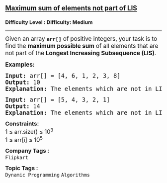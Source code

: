 <h2><a href="https://www.geeksforgeeks.org/problems/maximum-sum-of-elements-not-part-of-lis/1">Maximum sum of elements not part of LIS</a></h2><h3>Difficulty Level : Difficulty: Medium</h3><hr><div class="problems_problem_content__Xm_eO"><p><span style="font-size: 14pt;">Given an array <code data-start="90" data-end="97"><strong>arr[]</strong></code> of positive integers, your task is to find the <strong>maximum possible sum</strong> of all elements that are not part of the<strong data-start="191" data-end="247"> Longest Increasing Subsequence (LIS)</strong>.</span></p>
<p><span style="font-size: 14pt;"><strong>Examples:</strong></span></p>
<pre><span style="font-size: 14pt;"><strong>Input: </strong>arr[] = [4, 6, 1, 2, 3, 8]</span><br><span style="font-size: 14pt;"><strong>Output: </strong>10</span><br><span style="font-size: 14pt;"><strong>Explanation: </strong>The elements which are not in LIS is 4 and 6.<br></span></pre>
<pre><strong><span style="font-size: 14pt;">Input:</span></strong><span style="font-size: 14pt;"> arr[] = [5, 4, 3, 2, 1]</span><strong><span style="font-size: 14pt;"><br>Output: </span></strong><span style="font-size: 14pt;">14</span><strong><span style="font-size: 14pt;"><br>Explanation: </span></strong><span style="font-size: 14pt;">The elements which are not in LIS is 5, 4, 3 and 2.</span></pre>
<p><span style="font-size: 14pt;"><strong style="font-size: 18px;">Constraints:<br></strong><span style="font-size: 18px;">1 ≤ arr.size() ≤ 10<sup>3</sup><sup><br></sup></span><span style="font-size: 18px;">1 ≤ arr[i] ≤ 10<sup>5</sup></span></span></p></div><p><span style=font-size:18px><strong>Company Tags : </strong><br><code>Flipkart</code>&nbsp;<br><p><span style=font-size:18px><strong>Topic Tags : </strong><br><code>Dynamic Programming</code>&nbsp;<code>Algorithms</code>&nbsp;
